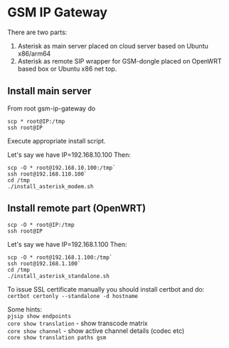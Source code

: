 # GSM IP Gateway
There are two parts:  
1) Asterisk as main server placed on cloud server based on Ubuntu x86/arm64
2) Asterisk as remote SIP wrapper for GSM-dongle placed on OpenWRT based box or Ubuntu x86 net top. 
##  Install main server
From root gsm-ip-gateway do
```shell
scp * root@IP:/tmp  
ssh root@IP
```
Execute appropriate install script.

Let's say we have IP=192.168.10.100
Then:
```shell
scp -O * root@192.168.10.100:/tmp`  
ssh root@192.168.110.100`
cd /tmp  
./install_asterisk_modem.sh
```

##  Install remote part (OpenWRT)

```shell
scp -O * root@IP:/tmp  
ssh root@IP
```  
Let's say we have IP=192.168.1.100
Then:
```shell
scp -O * root@192.168.1.100:/tmp`  
ssh root@192.168.1.100`
cd /tmp  
./install_asterisk_standalone.sh
```

To issue SSL certificate manually you should install certbot and do:  
`certbot certonly --standalone -d hostname`

Some hints:  
`pjsip show endpoints`  
`core show translation` - show transcode matrix  
`core show channel` - show active channel details (codec etc)  
`core show translation paths gsm`